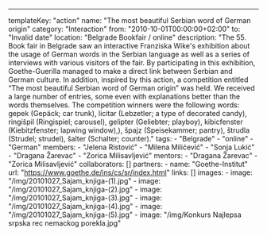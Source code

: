 ---
  templateKey: "action"
  name: "The most beautiful Serbian word of German origin"
  category: "Interaction"
  from: "2010-10-01T00:00:00+02:00"
  to: "Invalid date"
  location: "Belgrade Bookfair / online"
  description: "The 55. Book fair in Belgrade saw an interactive Franziska Wike's exhibition about the usage of German words in the Serbian language as well as a series of interviews with various visitors of the fair. By participating in this exhibition, Goethe-Guerilla managed to make a direct link between Serbian and German culture. In addition, inspired by this action, a competition entitled “The most beautiful Serbian word of German origin” was held. We received a large number of entries, some even with explanations better than the words themselves. The competition winners were the following words: gepek (Gepäck; car trunk), licitar (Lebzetler; a type of decorated candy), ringišpil (Ringispiel; carousel), gelipter (Geliebter; playboy), kibicfenster (Kiebitzfenster; lapwing window),), špajz (Speisekammer; pantry), štrudla (Strudel; strudel), šalter (Schalter; counter)."
  tags: 
    - "Belgrade"
    - "online"
    - "German"
  members: 
    - "Jelena Ristović"
    - "Milena Milićević"
    - "Sonja Lukić"
    - "Dragana Žarevac"
    - "Zorica Milisavljević"
  mentors: 
    - "Dragana Žarevac"
    - "Zorica Milisavljević"
  collaborators: []
  partners: 
    - 
      name: "Goethe-Institut"
      url: "https://www.goethe.de/ins/cs/sr/index.html"
  links: []
  images: 
    - 
      image: "/img/20101027_Sajam_knjiga-(1).jpg"
    - 
      image: "/img/20101027_Sajam_knjiga-(2).jpg"
    - 
      image: "/img/20101027_Sajam_knjiga-(3).jpg"
    - 
      image: "/img/20101027_Sajam_knjiga-(4).jpg"
    - 
      image: "/img/20101027_Sajam_knjiga-(5).jpg"
    - 
      image: "/img/Konkurs Najlepsa srpska rec nemackog porekla.jpg"
